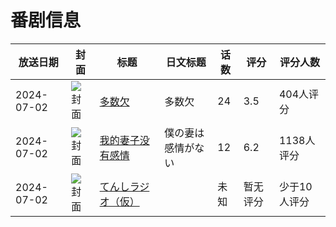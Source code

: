 # 番剧信息

|放送日期|封面|标题|日文标题|话数|评分|评分人数|
|---|---|---|---|---|---|---|
|2024-07-02|![封面](https://lain.bgm.tv/pic/cover/c/ed/d9/477204_BBEAh.jpg)|[多数欠](https://bangumi.tv/subject/477204)|多数欠|24|3.5|404人评分|
|2024-07-02|![封面](https://lain.bgm.tv/pic/cover/c/ce/50/482776_G98Y9.jpg)|[我的妻子没有感情](https://bangumi.tv/subject/482776)|僕の妻は感情がない|12|6.2|1138人评分|
|2024-07-02|![封面](https://lain.bgm.tv/pic/cover/c/c0/ff/510272_npDJn.jpg)|[てんしラジオ（仮）](https://bangumi.tv/subject/510272)||未知|暂无评分|少于10人评分|
